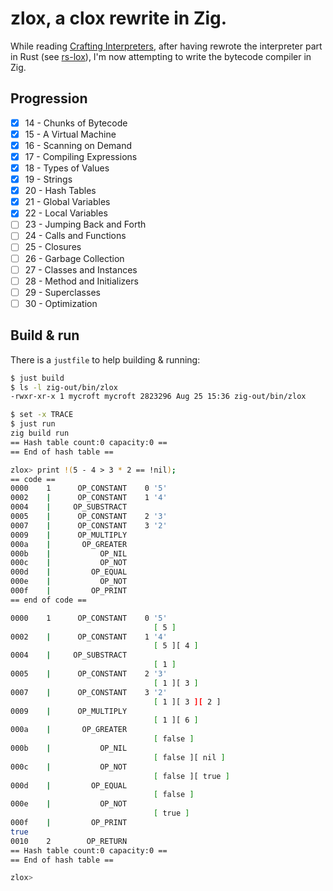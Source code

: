 # zlox, a clox rewrite in Zig.

While reading [Crafting Interpreters](https://craftinginterpreters.com/), after having rewrote the interpreter part in Rust (see [rs-lox](https://github.com/mycroft/rs-lox)), I'm now attempting to write the bytecode compiler in Zig.

## Progression

- [x] 14 - Chunks of Bytecode
- [x] 15 - A Virtual Machine
- [x] 16 - Scanning on Demand
- [x] 17 - Compiling Expressions
- [x] 18 - Types of Values
- [x] 19 - Strings
- [x] 20 - Hash Tables
- [x] 21 - Global Variables
- [x] 22 - Local Variables
- [ ] 23 - Jumping Back and Forth
- [ ] 24 - Calls and Functions
- [ ] 25 - Closures
- [ ] 26 - Garbage Collection
- [ ] 27 - Classes and Instances
- [ ] 28 - Method and Initializers
- [ ] 29 - Superclasses
- [ ] 30 - Optimization

## Build & run

There is a `justfile` to help building & running:

```sh
$ just build
$ ls -l zig-out/bin/zlox
-rwxr-xr-x 1 mycroft mycroft 2823296 Aug 25 15:36 zig-out/bin/zlox

$ set -x TRACE
$ just run
zig build run
== Hash table count:0 capacity:0 ==
== End of hash table ==

zlox> print !(5 - 4 > 3 * 2 == !nil);
== code ==
0000    1      OP_CONSTANT    0 '5'
0002    |      OP_CONSTANT    1 '4'
0004    |     OP_SUBSTRACT
0005    |      OP_CONSTANT    2 '3'
0007    |      OP_CONSTANT    3 '2'
0009    |      OP_MULTIPLY
000a    |       OP_GREATER
000b    |           OP_NIL
000c    |           OP_NOT
000d    |         OP_EQUAL
000e    |           OP_NOT
000f    |         OP_PRINT
== end of code ==

0000    1      OP_CONSTANT    0 '5'
                                [ 5 ]
0002    |      OP_CONSTANT    1 '4'
                                [ 5 ][ 4 ]
0004    |     OP_SUBSTRACT
                                [ 1 ]
0005    |      OP_CONSTANT    2 '3'
                                [ 1 ][ 3 ]
0007    |      OP_CONSTANT    3 '2'
                                [ 1 ][ 3 ][ 2 ]
0009    |      OP_MULTIPLY
                                [ 1 ][ 6 ]
000a    |       OP_GREATER
                                [ false ]
000b    |           OP_NIL
                                [ false ][ nil ]
000c    |           OP_NOT
                                [ false ][ true ]
000d    |         OP_EQUAL
                                [ false ]
000e    |           OP_NOT
                                [ true ]
000f    |         OP_PRINT
true
0010    2        OP_RETURN
== Hash table count:0 capacity:0 ==
== End of hash table ==

zlox>
```
